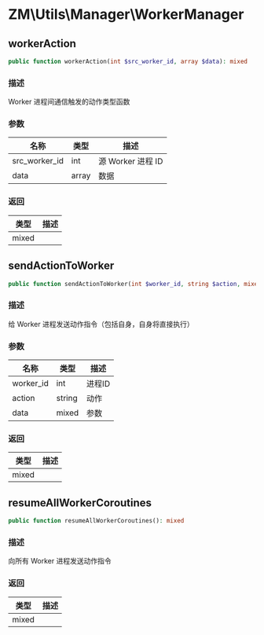 # ZM\Utils\Manager\WorkerManager

## workerAction

```php
public function workerAction(int $src_worker_id, array $data): mixed
```

### 描述

Worker 进程间通信触发的动作类型函数

### 参数

| 名称 | 类型 | 描述 |
| -------- | ---- | ----------- |
| src_worker_id | int | 源 Worker 进程 ID |
| data | array | 数据 |

### 返回

| 类型 | 描述 |
| ---- | ----------- |
| mixed |  |


## sendActionToWorker

```php
public function sendActionToWorker(int $worker_id, string $action, mixed $data): mixed
```

### 描述

给 Worker 进程发送动作指令（包括自身，自身将直接执行）

### 参数

| 名称 | 类型 | 描述 |
| -------- | ---- | ----------- |
| worker_id | int | 进程ID |
| action | string | 动作 |
| data | mixed | 参数 |

### 返回

| 类型 | 描述 |
| ---- | ----------- |
| mixed |  |


## resumeAllWorkerCoroutines

```php
public function resumeAllWorkerCoroutines(): mixed
```

### 描述

向所有 Worker 进程发送动作指令

### 返回

| 类型 | 描述 |
| ---- | ----------- |
| mixed |  |
